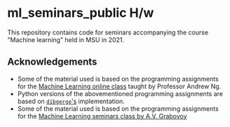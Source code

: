 # ml_seminars_public H/w

This repository contains code for seminars accompanying the course "Machine learning" held in MSU in 2021.

## Acknowledgements

- Some of the material used is based on the programming assignments for the [Machine Learning online class](https://www.coursera.org/learn/machine-learning) taught by Professor Andrew Ng. 
- Python versions of the abovementioned programming assignments are based on [`dibgerge`'s](https://github.com/dibgerge/ml-coursera-python-assignments) implementation.
- Some of the material used is based on the programming assignments for the [Machine Learning seminars class by A.V. Grabovoy](https://github.com/andriygav/MachineLearningSeminars)  
